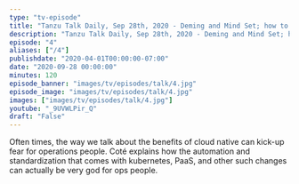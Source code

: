 ```yaml
---
type: "tv-episode"
title: "Tanzu Talk Daily, Sep 28th, 2020 - Deming and Mind Set; how to get ops on board for change"
description: "Tanzu Talk Daily, Sep 28th, 2020 - Deming and Mind Set; how to get ops on board for change"
episode: "4"
aliases: ["/4"]
publishdate: "2020-04-01T00:00:00-07:00"
date: "2020-09-28 00:00:00"
minutes: 120
episode_banner: "images/tv/episodes/talk/4.jpg"
episode_image: "images/tv/episodes/talk/4.jpg"
images: ["images/tv/episodes/talk/4.jpg"]
youtube: "_9UVWLPir_Q"
draft: "False"
---
```


Often times, the way we talk about the benefits of cloud native can kick-up fear for operations people. Coté explains how the automation and standardization that comes with kubernetes, PaaS, and other such changes can actually be very god for ops people.